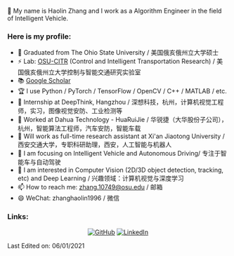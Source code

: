 👋 My name is Haolin Zhang and I work as a Algorithm Engineer in the field of Intelligent Vehicle.  

### Here is my profile:  

- 🔭 Graduated from The Ohio State University / 美国俄亥俄州立大学硕士  
- ⚡  Lab: [OSU-CITR](https://citr.osu.edu/people.html) (Control and Intelligent Transportation Research) / 美国俄亥俄州立大学控制与智能交通研究实验室
- 📚 [Google Scholar](https://scholar.google.com/citations?hl=en&user=odp2WtkAAAAJ)  
- 🏆 I use Python / PyTorch / TensorFlow / OpenCV / C++ / MATLAB / etc.      
- 🌱 Internship at DeepThink, Hangzhou / 深想科技，杭州，计算机视觉工程师，实习，图像视觉安防、工业检测等  
- 👯 Worked at Dahua Technology - HuaRuiJie / 华锐捷（大华股份子公司），杭州，智能算法工程师，汽车安防，智能车载
- 👯 Will work as full-time research assistant at Xi'an Jiaotong University / 西安交通大学，专职科研助理，西安，人工智能与机器人 
- 🤔 I am focusing on Intelligent Vehicle and Autonomous Driving/ 专注于智能车与自动驾驶  
- 💬 I am interested in Computer Vision (2D/3D object detection, tracking, etc) and Deep Learning / 兴趣领域：计算机视觉与深度学习 
- 📫 How to reach me: zhang.10749@osu.edu / 邮箱  
- 😄 WeChat: zhanghaolin1996 / 微信  


### Links:
<p align="center">
	<a href="https://github.com/OSU-Haolin"><img src="https://img.icons8.com/bubbles/50/000000/github.png" alt="GitHub"/></a>
	<a href="https://www.linkedin.com/in/%E7%9A%93%E9%9C%96-%E5%BC%A0-a54a4b202/"><img src="https://img.icons8.com/bubbles/50/000000/linkedin.png" alt="LinkedIn"/></a>  
</p>

Last Edited on: 06/01/2021  
